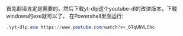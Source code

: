 
首先翻墙肯定是需要的。然后下载yt-dlp这个youtube-dl的改进版本，下载windows的exe就可以了。 在Powershell里面运行:

```powershell
.\yt-dlp.exe https://www.youtube.com/watch?v=_6TqUNVLChc
```

